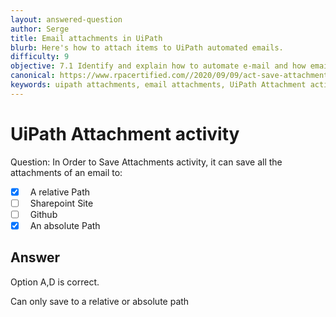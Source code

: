 ```yaml
---
layout: answered-question
author: Serge
title: Email attachments in UiPath
blurb: Here's how to attach items to UiPath automated emails.
difficulty: 9
objective: 7.1 Identify and explain how to automate e-mail and how email automation is helpful
canonical: https://www.rpacertified.com//2020/09/09/act-save-attachment.html
keywords: uipath attachments, email attachments, UiPath Attachment activity
---
```


<h1>UiPath Attachment activity</h1>

Question:  In Order to Save Attachments activity, it  can save all the attachments of an email to:

 - [X] &nbsp;  A relative Path
 - [ ] &nbsp;  Sharepoint Site
 - [ ] &nbsp;  Github
 - [X] &nbsp;  An absolute Path

## Answer

Option A,D is correct.

Can only save to a relative or absolute path

